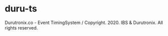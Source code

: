 # duru-ts
Durutronix.co - Event TimingSystem / Copyright. 2020. IBS & Durutronix. All rights reserved.
